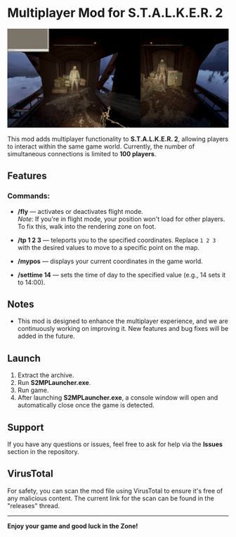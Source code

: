 # Multiplayer Mod for S.T.A.L.K.E.R. 2

![mp](mp.png)

This mod adds multiplayer functionality to **S.T.A.L.K.E.R. 2**, allowing players to interact within the same game world. Currently, the number of simultaneous connections is limited to **100 players**.

## Features

### Commands:

- **/fly** — activates or deactivates flight mode.  
  *Note*: If you're in flight mode, your position won't load for other players. To fix this, walk into the rendering zone on foot.

- **/tp 1 2 3** — teleports you to the specified coordinates. Replace `1 2 3` with the desired values to move to a specific point on the map.

- **/mypos** — displays your current coordinates in the game world.

- **/settime 14** — sets the time of day to the specified value (e.g., 14 sets it to 14:00).

## Notes

- This mod is designed to enhance the multiplayer experience, and we are continuously working on improving it. New features and bug fixes will be added in the future.

## Launch

1. Extract the archive.
2. Run **S2MPLauncher.exe**.
3. Run game.
4. After launching **S2MPLauncher.exe**, a console window will open and automatically close once the game is detected.

## Support

If you have any questions or issues, feel free to ask for help via the **Issues** section in the repository.

## VirusTotal

For safety, you can scan the mod file using VirusTotal to ensure it's free of any malicious content. The current link for the scan can be found in the "releases" thread.

---

**Enjoy your game and good luck in the Zone!**
